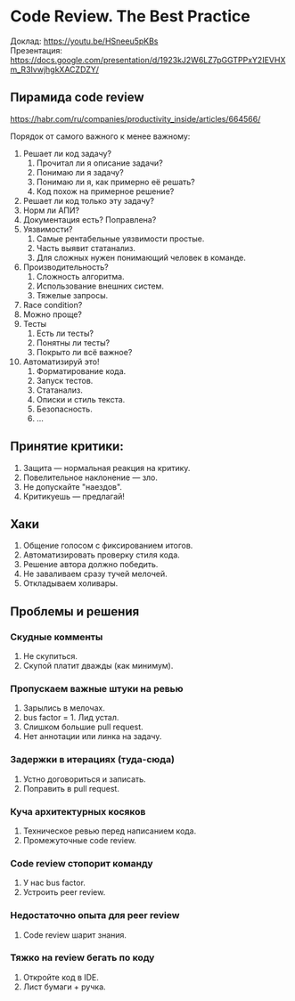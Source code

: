# Code Review. The Best Practice
Доклад: https://youtu.be/HSneeu5pKBs <br>
Презентация: https://docs.google.com/presentation/d/1923kJ2W6LZ7pGGTPPxY2IEVHXm_R3IvwjhgkXACZDZY/

## Пирамида code review
https://habr.com/ru/companies/productivity_inside/articles/664566/

Порядок от самого важного к менее важному:

1. Решает ли код задачу?
    1. Прочитал ли я описание задачи?
    2. Понимаю ли я задачу?
    3. Понимаю ли я, как примерно её решать?
    4. Код похож на примерное решение?
2. Решает ли код только эту задачу?
3. Норм ли АПИ?
4. Документация есть? Поправлена?
5. Уязвимости?
    1. Самые рентабельные уязвимости простые.
    2. Часть выявит статанализ.
    3. Для сложных нужен понимающий человек в команде.
6. Производительность?
    1. Сложность алгоритма.
    2. Использование внешних систем.
    3. Тяжелые запросы.
7. Race condition?
8. Можно проще?
9. Тесты
    1. Есть ли тесты?
    2. Понятны ли тесты?
    3. Покрыто ли всё важное?
10. Автоматизируй это!
    1. Форматирование кода.
    2. Запуск тестов.
    3. Статанализ.
    4. Описки и стиль текста.
    5. Безопасность.
    6. …

## Принятие критики:
1. Защита — нормальная реакция на критику.
2. Повелительное наклонение — зло.
3. Не допускайте "наездов".
4. Критикуешь — предлагай!

## Хаки
1. Общение голосом с фиксированием итогов.
2. Автоматизировать проверку стиля кода.
3. Решение автора должно победить.
4. Не заваливаем сразу тучей мелочей.
5. Откладываем холивары.

## Проблемы и решения
### Скудные комменты
1. Не скупиться.
2. Скупой платит дважды (как минимум).

### Пропускаем важные штуки на ревью
1. Зарылись в мелочах.
2. bus factor = 1. Лид устал.
3. Слишком большие pull request.
4. Нет аннотации или линка на задачу.

### Задержки в итерациях (туда-сюда)
1. Устно договориться и записать.
2. Поправить в pull request.

### Куча архитектурных косяков
1. Техническое ревью перед написанием кода.
2. Промежуточные code review.

### Code review стопорит команду
1. У нас bus factor.
2. Устроить peer review.

### Недостаточно опыта для peer review
1. Code review шарит знания.

### Тяжко на review бегать по коду
1. Откройте код в IDE.
2. Лист бумаги + ручка.

